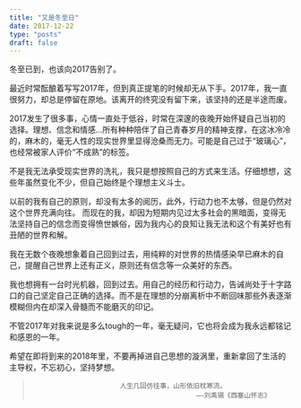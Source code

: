 ```yaml
---
title: "又是冬至日"
date: 2017-12-22
type: "posts"
draft: false
---
```


冬至已到，也该向2017告别了。

最近时常酝酿着写写2017年，但到真正提笔的时候却无从下手。2017年，我一直很努力，却总是停留在原地。该离开的终究没有留下来，该坚持的还是半途而废。

2017发生了很多事，心情一直处于低谷，时常在深邃的夜晚开始怀疑自己当初的选择。理想、信念和情感...所有种种陪伴了自己青春岁月的精神支撑，在这冰冷冷的，麻木的，毫无人性的现实世界里显得沧桑而无力。可能是自己过于“玻璃心”，也经常被家人评价“不成熟”的标签。

不是我无法承受现实世界的洗礼，我只是想按照自己的方式来生活。仔细想想，这些年虽然变化不少，但自己始终是个理想主义斗士。

以前的我有自己的原则，却没有太多的阅历，此外，行动力也不太够，但是仍然对这个世界充满向往。
而现在的我，却因为短期内见过太多社会的黑暗面，变得无法坚持自己的信念而变得愤世嫉俗，因为我内心的良知让我无法和这个有美好也有丑陋的世界和解。

我在无数个夜晚想象着自己回到过去，用纯粹的对世界的热情感染早已麻木的自己，提醒自己世界上还有正义，原则还有信念等一众美好的东西。

我也想拥有一台时光机器，回到过去。用自己的经历和行动力，告诫尚处于十字路口的自己坚定自己正确的选择。而不是在理想的分崩离析中不断回味那些外表逐渐模糊但内在却深入骨髓而不能磨灭的印记。

不管2017年对我来说是多么tough的一年，毫无疑问，它也将会成为我永远都铭记和感恩的一年。

希望在即将到来的2018年里，不要再掉进自己思想的漩涡里，重新拿回了生活的主导权，不忘初心，坚持梦想。

>                           人生几回仿往事，山形依旧枕寒流。     
>                                              ——刘禹锡《西塞山怀志》
